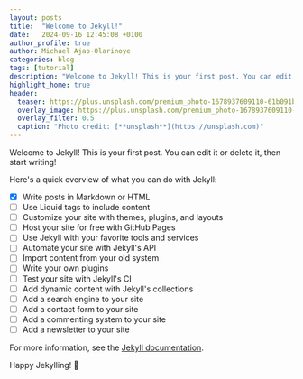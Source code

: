 ```yaml
---
layout: posts
title:  "Welcome to Jekyll!"
date:   2024-09-16 12:45:08 +0100
author_profile: true
author: Michael Ajao-Olarinoye
categories: blog
tags: [tutorial]
description: "Welcome to Jekyll! This is your first post. You can edit it or delete it, then start writing!"
highlight_home: true
header:
  teaser: https://plus.unsplash.com/premium_photo-1678937609110-61b091b7e1ee?q=80&w=1974&auto=format&fit=crop&ixlib=rb-4.0.3&ixid=M3wxMjA3fDB8MHxwaG90by1wYWdlfHx8fGVufDB8fHx8fA%3D%3D
  overlay_image: https://plus.unsplash.com/premium_photo-1678937609110-61b091b7e1ee?q=80&w=1974&auto=format&fit=crop&ixlib=rb-4.0.3&ixid=M3wxMjA3fDB8MHxwaG90by1wYWdlfHx8fGVufDB8fHx8fA%3D%3D
  overlay_filter: 0.5
  caption: "Photo credit: [**unsplash**](https://unsplash.com)"
---
```


Welcome to Jekyll! This is your first post. You can edit it or delete it, then start writing!

Here's a quick overview of what you can do with Jekyll:

- [x] Write posts in Markdown or HTML
- [ ] Use Liquid tags to include content
- [ ] Customize your site with themes, plugins, and layouts
- [ ] Host your site for free with GitHub Pages
- [ ] Use Jekyll with your favorite tools and services
- [ ] Automate your site with Jekyll's API
- [ ] Import content from your old system
- [ ] Write your own plugins
- [ ] Test your site with Jekyll's CI
- [ ] Add dynamic content with Jekyll's collections
- [ ] Add a search engine to your site
- [ ] Add a contact form to your site
- [ ] Add a commenting system to your site
- [ ] Add a newsletter to your site

For more information, see the [Jekyll documentation](https://jekyllrb.com/docs/).

Happy Jekylling! 🎉

